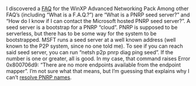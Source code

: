 I discovered a
[FAQ](http://download.microsoft.com/download/2/F/1/2F1A22FD-E838-4BC6-AC40-FBDBCC3A17A4/ANP_FAQ.htm)
for the WinXP Advanced Networking Pack Among other FAQ’s (including
“What is a F.A.Q.?”) are “What is a PNRP seed server?” and “How do I
know if I can contact the Microsoft hosted PNRP seed server?”. A seed
server is a bootstrap for a PNRP “cloud”. PNRP is supposed to be
serverless, but there has to be some way for the system to be
bootstrapped. MSFT runs a seed server at a well known address (well
known to the P2P system, since no one told me). To see if you can reach
said seed server, you can run “netsh p2p pnrp diag ping seed”. If the
number is one or greater, all is good. In my case, that command raises
Error 0x800706d9: “There are no more endpoints available from the
endpoint mapper”. I’m not sure what that means, but I’m guessing that
explains why I can’t [resolve PNRP
names](PermaLink.aspx?guid=ce69b89e-2f35-48e0-912a-d7ba3919dc43).
